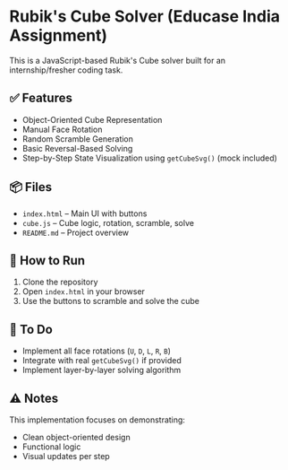 # Rubik's Cube Solver (Educase India Assignment)

This is a JavaScript-based Rubik's Cube solver built for an internship/fresher coding task.

## ✅ Features
- Object-Oriented Cube Representation
- Manual Face Rotation
- Random Scramble Generation
- Basic Reversal-Based Solving
- Step-by-Step State Visualization using `getCubeSvg()` (mock included)

## 📦 Files
- `index.html` – Main UI with buttons
- `cube.js` – Cube logic, rotation, scramble, solve
- `README.md` – Project overview

## 📌 How to Run
1. Clone the repository
2. Open `index.html` in your browser
3. Use the buttons to scramble and solve the cube

## 🚧 To Do
- Implement all face rotations (`U`, `D`, `L`, `R`, `B`)
- Integrate with real `getCubeSvg()` if provided
- Implement layer-by-layer solving algorithm

## ⚠️ Notes
This implementation focuses on demonstrating:
- Clean object-oriented design
- Functional logic
- Visual updates per step

